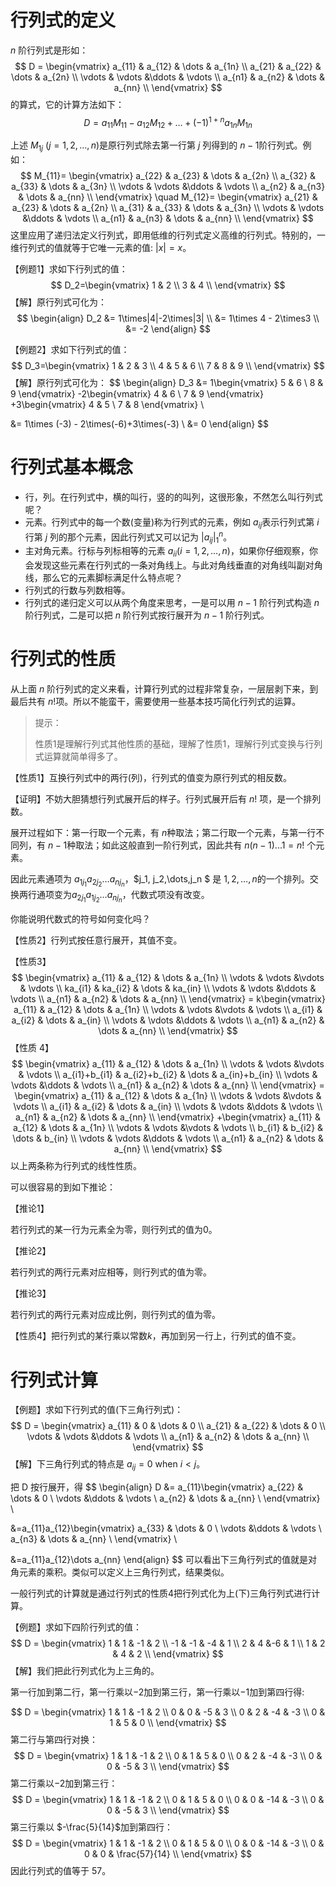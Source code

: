 # 行列式的定义

 $n$​​ 阶行列式是形如：
$$
D = \begin{vmatrix}
   a_{11} & a_{12} & \dots & a_{1n} \\
   a_{21} & a_{22} & \dots & a_{2n} \\
   \vdots & \vdots &\ddots & \vdots \\
   a_{n1} & a_{n2} & \dots & a_{nn} \\
\end{vmatrix}
$$
的算式，它的计算方法如下：
$$
D = a_{11}M_{11}-a_{12}M_{12}+\dots+(-1)^{1+n}a_{1n}M_{1n}
$$


上述 $M_{1j}\ (j=1,2,\dots,n)$​​​​​ ​是原行列式除去第一行第 $j$  列得到的 $n-1$​ 阶行列式。例如：
$$
M_{11}= \begin{vmatrix}
   a_{22} & a_{23} & \dots & a_{2n} \\
   a_{32} & a_{33} & \dots & a_{3n} \\
   \vdots & \vdots &\ddots & \vdots \\
   a_{n2} & a_{n3} & \dots & a_{nn} \\
\end{vmatrix}
\quad
M_{12}= \begin{vmatrix}
   a_{21} & a_{23} & \dots & a_{2n} \\
   a_{31} & a_{33} & \dots & a_{3n} \\
   \vdots & \vdots &\ddots & \vdots \\
   a_{n1} & a_{n3} & \dots & a_{nn} \\
\end{vmatrix}
$$
这里应用了递归法定义行列式，即用低维的行列式定义高维的行列式。特别的，一维行列式的值就等于它唯一元素的值: $|x|=x$​​​。

【例题1】求如下行列式的值：
$$
D_2=\begin{vmatrix}
   1 & 2 \\
   3 & 4 \\
\end{vmatrix}
$$
【解】原行列式可化为：
$$
\begin{align}
D_2 &= 1\times|4|-2\times|3| \\
  &= 1\times 4 - 2\times3 \\
  &= -2
\end{align}
$$

【例题2】求如下行列式的值：
$$
D_3=\begin{vmatrix}
   1 & 2 & 3 \\
   4 & 5 & 6 \\
   7 & 8 & 9 \\
\end{vmatrix}
$$
【解】原行列式可化为：
$$
\begin{align}
D_3 &= 
1\begin{vmatrix}
   5 & 6 \\
   8 & 9
\end{vmatrix}
-2\begin{vmatrix}
   4 & 6 \\
   7 & 9
\end{vmatrix}
+3\begin{vmatrix}
   4 & 5 \\
   7 & 8
\end{vmatrix} \\
 
 &= 1\times (-3) - 2\times(-6)+3\times(-3) \\
  &= 0
\end{align}
$$



# 行列式基本概念

- 行，列。在行列式中，横的叫行，竖的的叫列，这很形象，不然怎么叫行列式呢？
- 元素。行列式中的每一个数(变量)称为行列式的元素，例如 $a_{ij}$​ 表示行列式第 $i$ 行第 $j$​​ 列的那个元素，因此行列式又可以记为 $|a_{ij}|_1^n$​。​
- 主对角元素。行标与列标相等的元素 $a_{ii}(i=1,2,\dots,n)$​​​​​​，如果你仔细观察，你会发现这些元素在行列式的一条对角线上。与此对角线垂直的对角线叫副对角线，那么它的元素脚标满足什么特点呢？
- 行列式的行数与列数相等。
- 行列式的递归定义可以从两个角度来思考，一是可以用 $n-1$ 阶行列式构造 $n$阶行列式，二是可以把 $n$​ 阶行列式按行展开为 $n-1$ 阶行列式。

# 行列式的性质

从上面 $n$ 阶行列式的定义来看，计算行列式的过程非常复杂，一层层剥下来，到最后共有 $n!$​​ 项。所以不能蛮干，需要使用一些基本技巧简化行列式的运算。

> 提示：
>
> 性质1是理解行列式其他性质的基础，理解了性质1，理解行列式变换与行列式运算就简单得多了。

【性质1】互换行列式中的两行(列)，行列式的值变为原行列式的相反数。

【证明】不妨大胆猜想行列式展开后的样子。行列式展开后有 $n!$​ 项，是一个排列数。

展开过程如下：第一行取一个元素，有 $n$​​ 种取法；第二行取一个元素，与第一行不同列，有 $n-1$​​ 种取法；如此这般直到一阶行列式，因此共有 $n(n-1)...1=n!$ 个元素。

因此元素通项为 $a_{1j_1}a_{2j_2}\dots a_{nj_n}$​​​​​​，$j_1, j_2,\dots,j_n $​​​​​​ 是 $1,2,\dots,n$​​​​​​​​ 的一个排列。交换两行通项变为$a_{2j_1}a_{1j_2}\dots a_{nj_n}$​​​​，代数式项没有改变。​

你能说明代数式的符号如何变化吗？

 

【性质2】行列式按任意行展开，其值不变。



【性质3】
$$
\begin{vmatrix}
   a_{11} & a_{12} & \dots & a_{1n} \\
   \vdots & \vdots &\vdots & \vdots \\
   ka_{i1} & ka_{i2} & \dots & ka_{in} \\
   \vdots & \vdots &\ddots & \vdots \\
   a_{n1} & a_{n2} & \dots & a_{nn} \\
\end{vmatrix}
= k\begin{vmatrix}
   a_{11} & a_{12} & \dots & a_{1n} \\
   \vdots & \vdots &\vdots & \vdots \\
   a_{i1} & a_{i2} & \dots & a_{in} \\
   \vdots & \vdots &\ddots & \vdots \\
   a_{n1} & a_{n2} & \dots & a_{nn} \\
\end{vmatrix}
$$
【性质 4】
$$
\begin{vmatrix}
   a_{11} & a_{12} & \dots & a_{1n} \\
   \vdots & \vdots &\vdots & \vdots \\
   a_{i1}+b_{i1} & a_{i2}+b_{i2} & \dots & a_{in}+b_{in} \\
   \vdots & \vdots &\ddots & \vdots \\
   a_{n1} & a_{n2} & \dots & a_{nn} \\
\end{vmatrix}
= \begin{vmatrix}
   a_{11} & a_{12} & \dots & a_{1n} \\
   \vdots & \vdots &\vdots & \vdots \\
   a_{i1} & a_{i2} & \dots & a_{in} \\
   \vdots & \vdots &\ddots & \vdots \\
   a_{n1} & a_{n2} & \dots & a_{nn} \\
\end{vmatrix}
+\begin{vmatrix}
   a_{11} & a_{12} & \dots & a_{1n} \\
   \vdots & \vdots &\vdots & \vdots \\
   b_{i1} & b_{i2} & \dots & b_{in} \\
   \vdots & \vdots &\ddots & \vdots \\
   a_{n1} & a_{n2} & \dots & a_{nn} \\
\end{vmatrix}
$$
以上两条称为行列式的线性性质。

可以很容易的到如下推论：

【推论1】

若行列式的某一行为元素全为零，则行列式的值为0。

【推论2】

若行列式的两行元素对应相等，则行列式的值为零。

【推论3】

若行列式的两行元素对应成比例，则行列式的值为零。

【性质4】把行列式的某行乘以常数$k$，再加到另一行上，行列式的值不变。



# 行列式计算

【例题】求如下行列式的值(下三角行列式)：
$$
D = \begin{vmatrix}
   a_{11} & 0 & \dots & 0 \\
   a_{21} & a_{22} & \dots & 0 \\
   \vdots & \vdots &\ddots & \vdots \\
   a_{n1} & a_{n2} & \dots & a_{nn} \\
\end{vmatrix}
$$
【解】下三角行列式的特点是 $a_{ij}=0 \mbox{ when } i<j$​。​​

把 D 按行展开，得
$$
\begin{align}
D &= a_{11}\begin{vmatrix}
     a_{22} & \dots & 0 \\
     \vdots &\ddots & \vdots \\
     a_{n2} & \dots & a_{nn} \\
\end{vmatrix} \\

 &=a_{11}a_{12}\begin{vmatrix}
     a_{33} & \dots & 0 \\
     \vdots &\ddots & \vdots \\
     a_{n3} & \dots & a_{nn} \\
\end{vmatrix} \\

&=a_{11}a_{12}\dots a_{nn}
\end{align}
$$
可以看出下三角行列式的值就是对角元素的乘积。类似可以定义上三角行列式，结果类似。

一般行列式的计算就是通过行列式的性质4把行列式化为上(下)三角行列式进行计算。

【例题】求如下四阶行列式的值：
$$
D = \begin{vmatrix}
   1 & 1 & -1 & 2 \\
   -1 & -1 & -4 & 1 \\
   2 & 4 &-6 & 1 \\
   1 & 2 & 4 & 2 \\
\end{vmatrix}
$$
【解】我们把此行列式化为上三角的。

第一行加到第二行，第一行乘以$-2$加到第三行，第一行乘以$-1$​​​加到第四行得:

$$
D = \begin{vmatrix}
   1 & 1 & -1 & 2 \\
   0 & 0 & -5 & 3 \\
   0 & 2 & -4 & -3 \\
   0 & 1 & 5 & 0 \\
\end{vmatrix}
$$
第二行与第四行对换：
$$
D = \begin{vmatrix}
   1 & 1 & -1 & 2 \\
   0 & 1 & 5 & 0 \\
   0 & 2 & -4 & -3 \\
   0 & 0 & -5 & 3 \\
\end{vmatrix}
$$
第二行乘以$-2$加到第三行：
$$
D = \begin{vmatrix}
   1 & 1 & -1 & 2 \\
   0 & 1 & 5 & 0 \\
   0 & 0 & -14 & -3 \\
   0 & 0 & -5 & 3 \\
\end{vmatrix}
$$
第三行乘以 $-\frac{5}{14}$​​​​ 加到​第四行：
$$
D = \begin{vmatrix}
   1 & 1 & -1 & 2 \\
   0 & 1 & 5 & 0 \\
   0 & 0 & -14 & -3 \\
   0 & 0 & 0 & \frac{57}{14} \\
\end{vmatrix}
$$
因此行列式的值等于 57。

